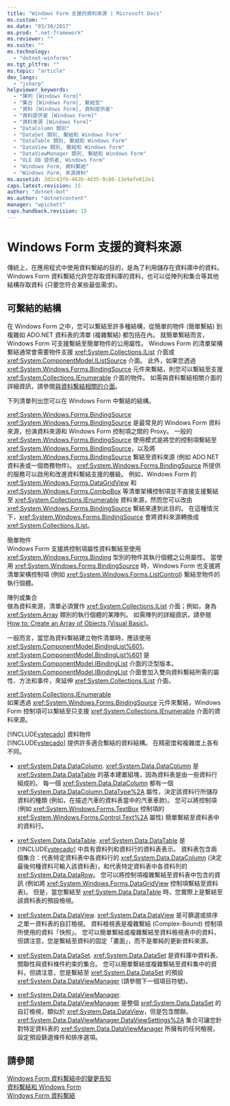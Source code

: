 ```yaml
---
title: "Windows Form 支援的資料來源 | Microsoft Docs"
ms.custom: ""
ms.date: "03/30/2017"
ms.prod: ".net-framework"
ms.reviewer: ""
ms.suite: ""
ms.technology: 
  - "dotnet-winforms"
ms.tgt_pltfrm: ""
ms.topic: "article"
dev_langs: 
  - "jsharp"
helpviewer_keywords: 
  - "陣列 [Windows Form]"
  - "集合 [Windows Form], 繫結至"
  - "資料 [Windows Form], 資料提供者"
  - "資料提供者 [Windows Form]"
  - "資料來源 [Windows Form]"
  - "DataColumn 類別"
  - "DataSet 類別, 繫結和 Windows Form"
  - "DataTable 類別, 繫結和 Windows Form"
  - "DataView 類別, 繫結和 Windows Form"
  - "DataViewManager 類別, 繫結和 Windows Form"
  - "OLE DB 提供者, Windows Form"
  - "Windows Form, 資料繫結"
  - "Windows Form, 來源資料"
ms.assetid: 3d2c43f6-462b-4d35-9c86-13e9afe012e1
caps.latest.revision: 15
author: "dotnet-bot"
ms.author: "dotnetcontent"
manager: "wpickett"
caps.handback.revision: 15
---
```

# Windows Form 支援的資料來源
傳統上，在應用程式中使用資料繫結的目的，是為了利用儲存在資料庫中的資料。  Windows Form 資料繫結允許您存取資料庫的資料，也可以從陣列和集合等其他結構存取資料 \(只要您符合某些最低需求\)。  
  
## 可繫結的結構  
 在 Windows Form 之中，您可以繫結至許多種結構，從簡單的物件 \(簡單繫結\) 到複雜如 ADO.NET 資料表的清單 \(複雜繫結\) 都包括在內。  就簡單繫結而言，Windows Form 可支援繫結至簡單物件的公用屬性。  Windows Form 的清單架構繫結通常會需要物件支援 <xref:System.Collections.IList> 介面或 <xref:System.ComponentModel.IListSource> 介面。  此外，如果您透過 <xref:System.Windows.Forms.BindingSource> 元件來繫結，則您可以繫結至支援 <xref:System.Collections.IEnumerable> 介面的物件。  如需與資料繫結相關介面的詳細資訊，請參閱[與資料繫結相關的介面](../../../docs/framework/winforms/interfaces-related-to-data-binding.md)。  
  
 下列清單列出您可以在 Windows Form 中繫結的結構。  
  
 <xref:System.Windows.Forms.BindingSource>  
 <xref:System.Windows.Forms.BindingSource> 是最常見的 Windows Form 資料來源，扮演資料來源和 Windows Form 控制項之間的 Proxy。  一般的 <xref:System.Windows.Forms.BindingSource> 使用模式是將您的控制項繫結至 <xref:System.Windows.Forms.BindingSource>，以及將 <xref:System.Windows.Forms.BindingSource> 繫結至資料來源 \(例如 ADO.NET 資料表或一個商務物件\)。  <xref:System.Windows.Forms.BindingSource> 所提供的服務可以啟用和改進資料繫結支援的層級。  例如，Windows Form 的 <xref:System.Windows.Forms.DataGridView> 和 <xref:System.Windows.Forms.ComboBox> 等清單架構控制項並不直接支援繫結至 <xref:System.Collections.IEnumerable> 資料來源，然而您可以改由 <xref:System.Windows.Forms.BindingSource> 繫結來達到此目的。  在這種情況下，<xref:System.Windows.Forms.BindingSource> 會將資料來源轉換成 <xref:System.Collections.IList>。  
  
 簡單物件  
 Windows Form 支援將控制項屬性資料繫結至使用 <xref:System.Windows.Forms.Binding> 型別的物件其執行個體之公用屬性。  當使用 <xref:System.Windows.Forms.BindingSource> 時，Windows Form 也支援將清單架構控制項 \(例如 <xref:System.Windows.Forms.ListControl>\) 繫結至物件的執行個體。  
  
 陣列或集合  
 做為資料來源，清單必須實作 <xref:System.Collections.IList> 介面；例如，身為 <xref:System.Array> 類別的執行個體的某陣列。  如需陣列的詳細資訊，請參閱 [How to: Create an Array of Objects \(Visual Basic\)](http://msdn.microsoft.com/zh-tw/6b64e069-0387-400c-9081-3bdc581020c3)。  
  
 一般而言，當您為資料繫結建立物件清單時，應該使用 <xref:System.ComponentModel.BindingList%601>。  <xref:System.ComponentModel.BindingList%601> 是 <xref:System.ComponentModel.IBindingList> 介面的泛型版本。  <xref:System.ComponentModel.IBindingList> 介面會加入雙向資料繫結所需的屬性、方法和事件，來延伸 <xref:System.Collections.IList> 介面。  
  
 <xref:System.Collections.IEnumerable>  
 如果透過 <xref:System.Windows.Forms.BindingSource> 元件來繫結，Windows Form 控制項可以繫結至只支援 <xref:System.Collections.IEnumerable> 介面的資料來源。  
  
 [!INCLUDE[vstecado](../../../includes/vstecado-md.md)] 資料物件  
 [!INCLUDE[vstecado](../../../includes/vstecado-md.md)] 提供許多適合繫結的資料結構。  在精密度和複雜度上各有不同。  
  
-   <xref:System.Data.DataColumn>.  <xref:System.Data.DataColumn> 是 <xref:System.Data.DataTable> 的基本建置組塊，因為資料表是由一些資料行組成的。  每一個 <xref:System.Data.DataColumn> 都有一個 <xref:System.Data.DataColumn.DataType%2A> 屬性，決定該資料行所儲存資料的種類 \(例如，在描述汽車的資料表當中的汽車車款\)。  您可以將控制項 \(例如 <xref:System.Windows.Forms.TextBox> 控制項的 <xref:System.Windows.Forms.Control.Text%2A> 屬性\) 簡單繫結至資料表中的資料行。  
  
-   <xref:System.Data.DataTable>.  <xref:System.Data.DataTable> 是 [!INCLUDE[vstecado](../../../includes/vstecado-md.md)] 中具有資料列和資料行的資料表表示。  資料表包含兩個集合：代表特定資料表中各資料行的 <xref:System.Data.DataColumn> \(決定最後何種資料可輸入該資料表\)，和代表特定資料表中各資料列的 <xref:System.Data.DataRow>。  您可以將控制項複雜繫結至資料表中包含的資訊 \(例如將 <xref:System.Windows.Forms.DataGridView> 控制項繫結至資料表\)。  但是，當您繫結至 <xref:System.Data.DataTable> 時，您實際上是繫結至該資料表的預設檢視。  
  
-   <xref:System.Data.DataView>.  <xref:System.Data.DataView> 是可篩選或排序之單一資料表的自訂檢視。  資料檢視表是複雜繫結 \(Complex\-Bound\) 控制項所使用的資料「快照」。  您可以簡單繫結或複雜繫結至資料檢視表中的資料，但請注意，您是繫結至資料的固定「畫面」，而不是單純的更新資料來源。  
  
-   <xref:System.Data.DataSet>.  <xref:System.Data.DataSet> 是資料庫中資料表、關聯性與資料條件約束的集合。  您可以簡單繫結或複雜繫結至資料集中的資料，但請注意，您是繫結至 <xref:System.Data.DataSet> 的預設 <xref:System.Data.DataViewManager> \(請參閱下一個項目符號\)。  
  
-   <xref:System.Data.DataViewManager>.  <xref:System.Data.DataViewManager> 是整個 <xref:System.Data.DataSet> 的自訂檢視，類似於 <xref:System.Data.DataView>，但是包含關聯。  <xref:System.Data.DataViewManager.DataViewSettings%2A> 集合可讓您針對特定資料表的 <xref:System.Data.DataViewManager> 所擁有的任何檢視，設定預設篩選條件和排序選項。  
  
## 請參閱  
 [Windows Form 資料繫結中的變更告知](../../../docs/framework/winforms/change-notification-in-windows-forms-data-binding.md)   
 [資料繫結和 Windows Form](../../../docs/framework/winforms/data-binding-and-windows-forms.md)   
 [Windows Form 資料繫結](../../../docs/framework/winforms/windows-forms-data-binding.md)